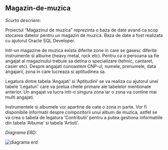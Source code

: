 ## Magazin-de-muzica

_Scurta descriere:_

Proiectul “Magazinul de muzica” reprezinta o baza de date avand ca scop stocarea datelor pentru un magazin de muzica. Baza de date a fost realizata cu ajutorul Oracle SQL Developer.

Intr-un magazine de muzica exista diferite zone in care se gasesc diferite instrumente si albume (heavy metal, rock etc).
Pentru ca o persoana sa fie angajat al magazinului trebuie sa detina o specializare (tehnic, cantaret, casier etc). Despre angajati cunoastem CNP-ul, numele, prenumele, data angajarii, zona in care lucreaza si aptitudinea sa. 

Legatura dintre tabela ‘Angajati’ si ‘Aptitudini’ se va realiza cu ajutorul unei tabele ‘Legaturi’ care va prelua cheile primare ale tabelelor mentionate anterior.
Un angajat va lucra intr-o singura zona iar o zona va contine mai multi angajati.

Instrumentele si albumele vor apartine de cate o zona in parte.
Vor fi disponibile informatii despre compozitorii unui album de muzica, astfel se va crea o tabela de legatura ‘Contributii’ pentru a putea gestiona informatiile din tabela ‘Albume’ si tabela ‘Artisti’.

_Diagrama ERD:_

![diagrama erd](https://user-images.githubusercontent.com/16005672/50727409-1c6ddb80-1123-11e9-98a9-2b59832bd284.jpg)


